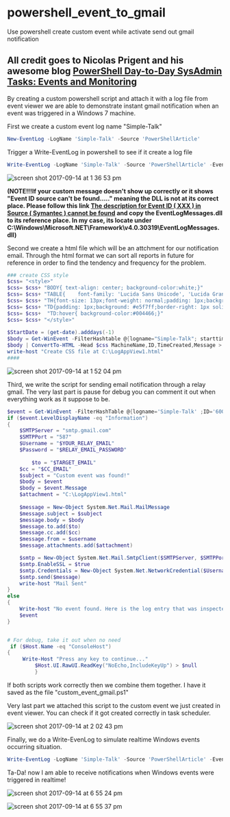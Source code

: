 # powershell_event_to_gmail
Use powershell create custom event while activate send out gmail notification

All credit goes to Nicolas Prigent and his awesome blog [PowerShell Day-to-Day SysAdmin Tasks: Events and Monitoring](https://www.red-gate.com/simple-talk/sysadmin/powershell/powershell-day-to-day-sysadmin-tasks-events-and-monitoring/) 
------

By creating a custom powershell script and attach it with a log file from event viewer we are able to demonstrate instant gmail notification when an event was triggered in a Windows 7 machine.

First we create a custom event log name "Simple-Talk"

```powershell
New-EventLog -LogName 'Simple-Talk' -Source 'PowerShellArticle'
```

Trigger a Write-EventLog in powershell to see if it create a log file

```powershell
Write-EventLog -LogName 'Simple-Talk' -Source 'PowerShellArticle' -EventId 60000 -EntryType Information -Message 'test'
```

![screen shot 2017-09-14 at 1 36 53 pm](https://user-images.githubusercontent.com/5915590/30447486-eaf2e464-9951-11e7-869c-3fd3e5c63492.png)

**(NOTE!!!If your custom message doesn't show up correctly or it shows "Event ID source can't be found....." meaning the DLL is not at its correct place. Please follow this link [The description for Event ID ( XXX ) in Source ( Symantec ) cannot be found](https://support.symantec.com/en_US/article.TECH99678.html) and copy the EventLogMessages.dll to its reference place. In my case, its locate under C:\Windows\Microsoft.NET\Framework\v4.0.30319\EventLogMessages.dll)** 


Second we create a html file which will be an attchment for our notification email. Through the html format we can sort all reports in future for reference in order to find the tendency and frequency for the problem.

```powershell
### create CSS style
$css= "<style>"
$css= $css+ "BODY{ text-align: center; background-color:white;}"
$css= $css+ "TABLE{    font-family: 'Lucida Sans Unicode', 'Lucida Grande', Sans-Serif;font-size: 12px;margin: 10px;width: 100%;text-align: center;border-collapse: collapse;border-top: 7px solid #004466;border-bottom: 7px solid #004466;}"
$css= $css+ "TH{font-size: 13px;font-weight: normal;padding: 1px;background: #cceeff;border-right: 1px solid #004466;border-left: 1px solid #004466;color: #004466;}"
$css= $css+ "TD{padding: 1px;background: #e5f7ff;border-right: 1px solid #004466;border-left: 1px solid #004466;color: #669;hover:black;}"
$css= $css+  "TD:hover{ background-color:#004466;}"
$css= $css+ "</style>" 
 
$StartDate = (get-date).adddays(-1) 
$body = Get-WinEvent -FilterHashtable @{logname="Simple-Talk"; starttime=$StartDate} -ErrorAction SilentlyContinue
$body | ConvertTo-HTML -Head $css MachineName,ID,TimeCreated,Message > C:\LogAppView1.html 
write-host "Create CSS file at C:\LogAppView1.html"
####
```

![screen shot 2017-09-14 at 1 52 04 pm](https://user-images.githubusercontent.com/5915590/30448269-f359d4da-9953-11e7-8477-5dbc870f7f71.png)

Third, we write the script for sending email notification through a relay gmail. The very last part is pause for debug you can comment it out when everything work as it suppose to be.

```powershell
$event = Get-WinEvent -FilterHashTable @{logname='Simple-Talk' ;ID='60000'} -MaxEvents 1 
if ($event.LevelDisplayName -eq "Information") 
{
	$SMTPServer = "smtp.gmail.com"
	$SMTPPort = "587" 
	$Username = "$YOUR_RELAY_EMAIL"
	$Password = "$RELAY_EMAIL_PASSWORD"
	
        $to = "$TARGET_EMAIL"                                                                                                                         
	$cc = "$CC_EMAIL"
	$subject = "Custom event was found!"                                                                                                                                 
	$body = $event
	$body = $event.Message
	$attachment = "C:\LogAppView1.html"            
  
	$message = New-Object System.Net.Mail.MailMessage                                                                                                                     
	$message.subject = $subject
	$message.body = $body                                                                                                                                      
	$message.to.add($to)
	$message.cc.add($cc)                                                                                                                                       
	$message.from = $username
	$message.attachments.add($attachment)   

	$smtp = New-Object System.Net.Mail.SmtpClient($SMTPServer, $SMTPPort);                                                                                     
	$smtp.EnableSSL = $true
	$smtp.Credentials = New-Object System.Net.NetworkCredential($Username, $Password);                                                                         
	$smtp.send($message)
	write-host "Mail Sent" 
}
else
{
    Write-host "No event found. Here is the log entry that was inspected:"
    $event
}


# For debug, take it out when no need                                                                                                     
 if ($Host.Name -eq "ConsoleHost")                                                                                                                               
{                                                                                
     Write-Host "Press any key to continue..."                                                                                                                   
         $Host.UI.RawUI.ReadKey("NoEcho,IncludeKeyUp") > $null                                                                                                       
         }      
```

If both scripts work correctly then we combine them together. I have it saved as the file "custom_event_gmail.ps1"

Very last part we attached this script to the custom event we just created in event viewer. You can check if it got created correctly in task scheduler.

![screen shot 2017-09-14 at 2 02 43 pm](https://user-images.githubusercontent.com/5915590/30449806-d8b9de98-9955-11e7-90c4-bc39df82f50a.png)

Finally, we do a Write-EvenLog to simulate realtime Windows events occurring situation.  

```powershell
Write-EventLog -LogName 'Simple-Talk' -Source 'PowerShellArticle' -EventId 60000 -EntryType Information -Message 'It works!!!' 
```

Ta-Da! now I am able to receive notifications when Windows events were triggered in realtime!

![screen shot 2017-09-14 at 6 55 24 pm](https://user-images.githubusercontent.com/5915590/30460751-654212d6-997e-11e7-9712-4f6d67089e78.png)

![screen shot 2017-09-14 at 6 55 37 pm](https://user-images.githubusercontent.com/5915590/30460753-69171ad2-997e-11e7-9179-77ddd00ebe47.png)

